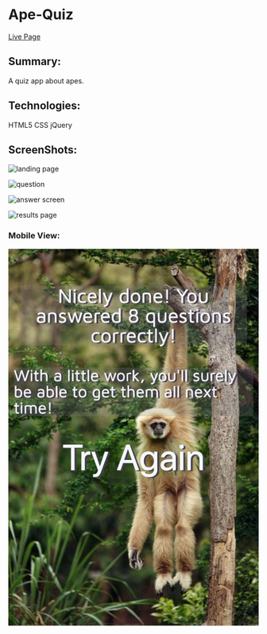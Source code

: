 # Ape-Quiz

[Live Page](https://wades1248.github.io/Ape-Quiz/)

## Summary:
A quiz app about apes.

## Technologies:
HTML5
CSS
jQuery

## ScreenShots:
![landing page](https://github.com/wades1248/Ape-Quiz/blob/master/Screen%20Shot%202019-09-14%20at%202.40.42%20PM.png?raw=true)

![question](https://github.com/wades1248/Ape-Quiz/blob/master/Screen%20Shot%202019-09-14%20at%202.41.08%20PM.png?raw=true)

![answer screen](https://github.com/wades1248/Ape-Quiz/blob/master/Screen%20Shot%202019-09-14%20at%202.41.39%20PM.png?raw=true)

![results page](https://github.com/wades1248/Ape-Quiz/blob/master/Screen%20Shot%202019-09-14%20at%202.42.51%20PM.png?raw=true)

### Mobile View:
![mobile view](https://github.com/wades1248/Ape-Quiz/blob/master/Screen%20Shot%202019-09-14%20at%202.43.34%20PM.png?raw=true)


